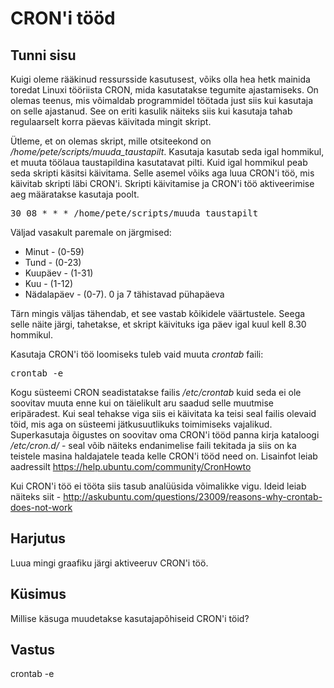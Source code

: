 ﻿# CRON'i tööd

## Tunni sisu

Kuigi oleme rääkinud ressursside kasutusest, võiks olla hea hetk mainida toredat Linuxi tööriista CRON, mida kasutatakse tegumite ajastamiseks. On olemas teenus, mis võimaldab programmidel töötada just siis kui kasutaja on selle ajastanud. See on eriti kasulik näiteks siis kui kasutaja tahab regulaarselt korra päevas käivitada mingit skript.

Ütleme, et on olemas skript, mille otsiteekond on */home/pete/scripts/muuda_taustapilt*. Kasutaja kasutab seda igal hommikul, et muuta töölaua taustapildina kasutatavat pilti. Kuid igal hommikul peab seda skripti käsitsi käivitama. Selle asemel võiks aga luua CRON'i töö, mis käivitab skripti läbi CRON'i. Skripti käivitamise ja CRON'i töö aktiveerimise aeg määratakse kasutaja poolt.

<pre>30 08 * * * /home/pete/scripts/muuda_taustapilt</pre>

Väljad vasakult paremale on järgmised:
<ul>
<li>Minut - (0-59)</li>
<li>Tund - (0-23)</li>
<li>Kuupäev - (1-31)</li>
<li>Kuu - (1-12)</li>
<li>Nädalapäev - (0-7). 0 ja 7 tähistavad pühapäeva</li>
</ul>

Tärn mingis väljas tähendab, et see vastab kõikidele väärtustele. Seega selle näite järgi, tahetakse, et skript käivituks iga päev igal kuul kell 8.30 hommikul.

Kasutaja CRON'i töö loomiseks tuleb vaid muuta *crontab* faili: <pre>crontab -e</pre>

Kogu süsteemi CRON seadistatakse failis */etc/crontab* kuid seda ei ole soovitav muuta enne kui on täielikult aru saadud selle muutmise eripäradest. Kui seal tehakse viga siis ei käivitata ka teisi seal failis olevaid töid, mis aga on süsteemi jätkusuutlikuks toimimiseks vajalikud. Superkasutaja õigustes on soovitav oma CRON'i tööd panna kirja kataloogi */etc/cron.d/* - seal võib näiteks endanimelise faili tekitada ja siis on ka teistele masina haldajatele teada kelle CRON'i tööd need on. Lisainfot leiab aadressilt https://help.ubuntu.com/community/CronHowto

Kui CRON'i töö ei tööta siis tasub analüüsida võimalikke vigu. Ideid leiab näiteks siit - http://askubuntu.com/questions/23009/reasons-why-crontab-does-not-work

## Harjutus

Luua mingi graafiku järgi aktiveeruv CRON'i töö.

## Küsimus

Millise käsuga muudetakse kasutajapõhiseid CRON'i töid?

## Vastus

crontab -e
